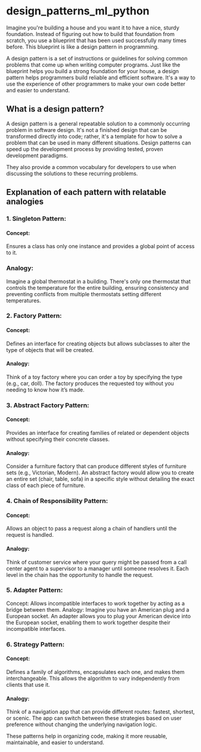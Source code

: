 # design_patterns_ml_python

Imagine you're building a house and you want it to have a nice, sturdy foundation. Instead of figuring out how to build that foundation from scratch, you use a blueprint that has been used successfully many times before. This blueprint is like a design pattern in programming.

A design pattern is a set of instructions or guidelines for solving common problems that come up when writing computer programs. Just like the blueprint helps you build a strong foundation for your house, a design pattern helps programmers build reliable and efficient software. It's a way to use the experience of other programmers to make your own code better and easier to understand.

## What is a design pattern?

A design pattern is a general repeatable solution to a commonly occurring problem in software design. It's not a finished design that can be transformed directly into code; rather, it's a template for how to solve a problem that can be used in many different situations. Design patterns can speed up the development process by providing tested, proven development paradigms. 

They also provide a common vocabulary for developers to use when discussing the solutions to these recurring problems.


## Explanation of each pattern with relatable analogies
### 1. Singleton Pattern:
#### Concept: 
Ensures a class has only one instance and provides a global point of access to it.

### Analogy: 
Imagine a global thermostat in a building. There's only one thermostat that controls the temperature for the entire building, ensuring consistency and preventing conflicts from multiple thermostats setting different temperatures.

### 2. Factory Pattern:
#### Concept: 
Defines an interface for creating objects but allows subclasses to alter the type of objects that will be created.
#### Analogy: 
Think of a toy factory where you can order a toy by specifying the type (e.g., car, doll). The factory produces the requested toy without you needing to know how it’s made.

### 3. Abstract Factory Pattern:
#### Concept: 
Provides an interface for creating families of related or dependent objects without specifying their concrete classes.
#### Analogy: 
Consider a furniture factory that can produce different styles of furniture sets (e.g., Victorian, Modern). An abstract factory would allow you to create an entire set (chair, table, sofa) in a specific style without detailing the exact class of each piece of furniture.

### 4. Chain of Responsibility Pattern:
#### Concept: 
Allows an object to pass a request along a chain of handlers until the request is handled.
#### Analogy: 
Think of customer service where your query might be passed from a call center agent to a supervisor to a manager until someone resolves it. Each level in the chain has the opportunity to handle the request.

### 5. Adapter Pattern:
Concept: Allows incompatible interfaces to work together by acting as a bridge between them.
Analogy: Imagine you have an American plug and a European socket. An adapter allows you to plug your American device into the European socket, enabling them to work together despite their incompatible interfaces.

### 6. Strategy Pattern:
#### Concept: 
Defines a family of algorithms, encapsulates each one, and makes them interchangeable. This allows the algorithm to vary independently from clients that use it.
#### Analogy: 
Think of a navigation app that can provide different routes: fastest, shortest, or scenic. The app can switch between these strategies based on user preference without changing the underlying navigation logic.

These patterns help in organizing code, making it more reusable, maintainable, and easier to understand.
